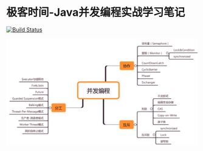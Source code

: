 # 极客时间-Java并发编程实战学习笔记

[![Build Status](https://travis-ci.org/joemccann/dillinger.svg?branch=master)](https://travis-ci.org/joemccann/dillinger)

![avatar](./Pics/Overview.png)